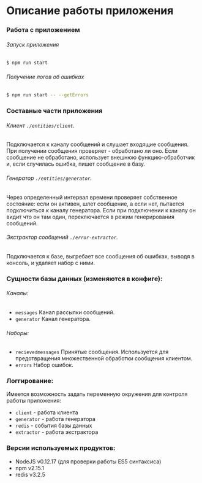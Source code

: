 # Описание работы приложения

### Работа с приложением
###### Запуск приложения
```sh
$ npm run start
```
###### Получение логов об ошибках
```sh
$ npm run start -- --getErrors
```

### Составные части приложения
###### Клиент `./entities/client`.
Подключается к каналу сообщений и слушает входящие сообщения. При получении сообщения проверяет - обработано ли оно. Если сообщение не обработано, использует внешнюю функцию-обработчик и, если случилась ошибка, пишет сообщение в базу.
###### Генератор `./entities/generator`.
Через определенный интервал времени проверяет собственное состояние: если он активен, шлет сообщение, а если нет, пытается подключиться к каналу генератора. Если при подключении к каналу он видит что он там один, переключается в режим генерирования сообщений.

###### Экстрактор сообщений `./error-extractor`.
Подключается к базе, выгребает все сообщения об ошибках, выводя в консоль, и удаляет набор с ними.

### Сущности базы данных (изменяются в конфиге):
###### Каналы:
  - `messages` Канал рассылки сообщений.
  - `generator` Канал генератора.
###### Наборы:
  - `recievedmessages` Принятые сообщения. Используется для предотвращения множественной обработки сообщения клиентом.
  - `errors` Набор ошибок.

### Логгирование:
Имеется возможность задать переменную окружения для контроля работы приложения:
  - `client` - работа клиента
  - `generator` - работа генератора
  - `redis` - события базы данных
  - `extractor` - работа экстрактора

### Версии используемых продуктов:
  - NodeJS v0.12.17 (для проверки работы ES5 синтаксиса)
  - npm v2.15.1
  - redis v3.2.5